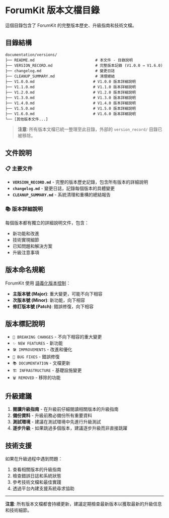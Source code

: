 # ForumKit 版本文檔目錄

這個目錄包含了 ForumKit 的完整版本歷史、升級指南和技術文檔。

## 目錄結構

```
documentation/versions/
├── README.md                           # 本文件 - 目錄說明
├── VERSION_RECORD.md                   # 完整版本記錄 (V1.0.0 → V1.6.0)
├── changelog.md                        # 變更日誌
├── CLEANUP_SUMMARY.md                  # 清理總結
├── V1.0.0.md                          # V1.0.0 版本詳細說明
├── V1.1.0.md                          # V1.1.0 版本詳細說明
├── V1.2.0.md                          # V1.2.0 版本詳細說明
├── V1.3.0.md                          # V1.3.0 版本詳細說明
├── V1.4.0.md                          # V1.4.0 版本詳細說明
├── V1.5.0.md                          # V1.5.0 版本詳細說明
├── V1.6.0.md                          # V1.6.0 版本詳細說明
└── [其他版本文件...]
```

> **注意**: 所有版本文檔已統一整理至此目錄，外部的 `version_record/` 目錄已被移除。

## 文件說明

### 📋 主要文件

- **`VERSION_RECORD.md`** - 完整的版本歷史記錄，包含所有版本的詳細說明
- **`changelog.md`** - 變更日誌，記錄每個版本的具體變更
- **`CLEANUP_SUMMARY.md`** - 系統清理和重構的總結報告

### 📚 版本詳細說明

每個版本都有獨立的詳細說明文件，包含：
- 新功能和改進
- 技術實現細節
- 已知問題和解決方案
- 升級注意事項

## 版本命名規範

ForumKit 使用 [語義化版本控制](https://semver.org/lang/zh-TW/)：

- **主版本號 (Major)**: 重大變更，可能不向下相容
- **次版本號 (Minor)**: 新功能，向下相容
- **修訂版本號 (Patch)**: 錯誤修復，向下相容

## 版本標記說明

- `🎯 BREAKING CHANGES` - 不向下相容的重大變更
- `✨ NEW FEATURES` - 新功能
- `🛠️ IMPROVEMENTS` - 改進和優化
- `🐛 BUG FIXES` - 錯誤修復
- `📚 DOCUMENTATION` - 文檔更新
- `🏗️ INFRASTRUCTURE` - 基礎設施變更
- `🗑️ REMOVED` - 移除的功能

## 升級建議

1. **閱讀升級指南** - 在升級前仔細閱讀相關版本的升級指南
2. **備份資料** - 升級前務必備份所有重要資料
3. **測試環境** - 建議在測試環境中先進行升級測試
4. **逐步升級** - 如果跳過多個版本，建議逐步升級而非直接跳躍

## 技術支援

如果在升級過程中遇到問題：

1. 查看相關版本的升級指南
2. 檢查錯誤日誌和系統狀態
3. 參考技術文檔和最佳實踐
4. 透過平台內建支援系統尋求協助

---

**注意**: 所有版本文檔都會持續更新，建議定期檢查最新版本以獲取最新的升級信息和技術細節。
